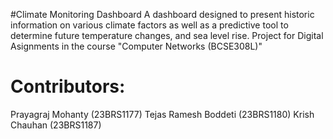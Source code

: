 #Climate Monitoring Dashboard
A dashboard designed to present historic information on various climate factors as well as a predictive tool to determine future temperature changes, and sea level rise.
Project for Digital Asignments in the course "Computer Networks (BCSE308L)"

# Contributors:
Prayagraj Mohanty (23BRS1177)
Tejas Ramesh Boddeti (23BRS1180)
Krish Chauhan (23BRS1187)
